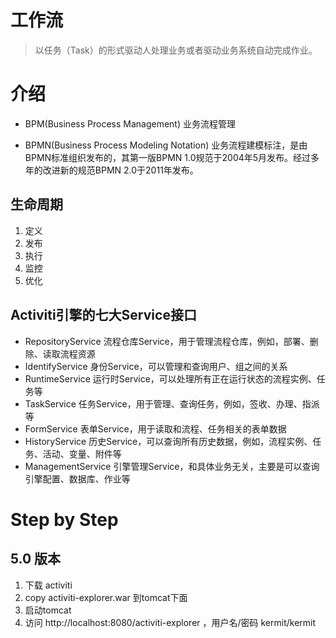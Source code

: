 # 工作流

> 以任务（Task）的形式驱动人处理业务或者驱动业务系统自动完成作业。



# 介绍

* BPM(Business Process Management)  业务流程管理 

* BPMN(Business Process Modeling Notation)  业务流程建模标注，是由BPMN标准组织发布的，其第一版BPMN 1.0规范于2004年5月发布。经过多年的改进新的规范BPMN 2.0于2011年发布。

## 生命周期
1. 定义
2. 发布
3. 执行
4. 监控
5. 优化


## Activiti引擎的七大Service接口

* RepositoryService 流程仓库Service，用于管理流程仓库，例如，部署、删除、读取流程资源
* IdentifyService 身份Service，可以管理和查询用户、组之间的关系
* RuntimeService 运行时Service，可以处理所有正在运行状态的流程实例、任务等
* TaskService 任务Service，用于管理、查询任务，例如，签收、办理、指派等
* FormService 表单Service，用于读取和流程、任务相关的表单数据
* HistoryService 历史Service，可以查询所有历史数据，例如，流程实例、任务、活动、变量、附件等
* ManagementService 引擎管理Service，和具体业务无关，主要是可以查询引擎配置、数据库、作业等

# Step by Step

## 5.0 版本
1. 下载 activiti
2. copy activiti-explorer.war 到tomcat下面
3. 启动tomcat 
4. 访问 http://localhost:8080/activiti-explorer ，用户名/密码 kermit/kermit




